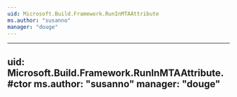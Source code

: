 ```yaml
---
uid: Microsoft.Build.Framework.RunInMTAAttribute
ms.author: "susanno"
manager: "douge"
---
```


---
uid: Microsoft.Build.Framework.RunInMTAAttribute.#ctor
ms.author: "susanno"
manager: "douge"
---
